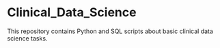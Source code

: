 # Clinical_Data_Science
This repository contains Python and SQL scripts about basic clinical data science tasks. 
